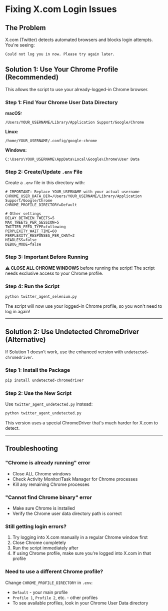 # Fixing X.com Login Issues

## The Problem
X.com (Twitter) detects automated browsers and blocks login attempts. You're seeing:
```
Could not log you in now. Please try again later.
```

## Solution 1: Use Your Chrome Profile (Recommended)

This allows the script to use your already-logged-in Chrome browser.

### Step 1: Find Your Chrome User Data Directory

**macOS:**
```
/Users/YOUR_USERNAME/Library/Application Support/Google/Chrome
```

**Linux:**
```
/home/YOUR_USERNAME/.config/google-chrome
```

**Windows:**
```
C:\Users\YOUR_USERNAME\AppData\Local\Google\Chrome\User Data
```

### Step 2: Create/Update `.env` File

Create a `.env` file in this directory with:

```env
# IMPORTANT: Replace YOUR_USERNAME with your actual username
CHROME_USER_DATA_DIR=/Users/YOUR_USERNAME/Library/Application Support/Google/Chrome
CHROME_PROFILE_DIRECTORY=Default

# Other settings
DELAY_BETWEEN_TWEETS=5
MAX_TWEETS_PER_SESSION=5
TWITTER_FEED_TYPE=following
PERPLEXITY_WAIT_TIME=60
PERPLEXITY_RESPONSES_PER_CHAT=2
HEADLESS=false
DEBUG_MODE=false
```

### Step 3: Important Before Running

**⚠️ CLOSE ALL CHROME WINDOWS** before running the script!
The script needs exclusive access to your Chrome profile.

### Step 4: Run the Script

```bash
python twitter_agent_selenium.py
```

The script will now use your logged-in Chrome profile, so you won't need to log in again!

---

## Solution 2: Use Undetected ChromeDriver (Alternative)

If Solution 1 doesn't work, use the enhanced version with `undetected-chromedriver`.

### Step 1: Install the Package

```bash
pip install undetected-chromedriver
```

### Step 2: Use the New Script

Use `twitter_agent_undetected.py` instead:

```bash
python twitter_agent_undetected.py
```

This version uses a special ChromeDriver that's much harder for X.com to detect.

---

## Troubleshooting

### "Chrome is already running" error
- Close ALL Chrome windows
- Check Activity Monitor/Task Manager for Chrome processes
- Kill any remaining Chrome processes

### "Cannot find Chrome binary" error
- Make sure Chrome is installed
- Verify the Chrome user data directory path is correct

### Still getting login errors?
1. Try logging into X.com manually in a regular Chrome window first
2. Close Chrome completely
3. Run the script immediately after
4. If using Chrome profile, make sure you're logged into X.com in that profile

### Need to use a different Chrome profile?
Change `CHROME_PROFILE_DIRECTORY` in `.env`:
- `Default` - your main profile
- `Profile 1`, `Profile 2`, etc. - other profiles
- To see available profiles, look in your Chrome User Data directory
